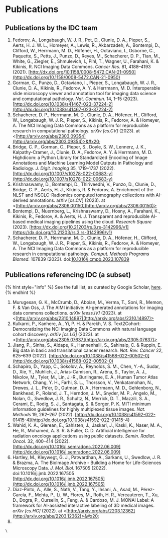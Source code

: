 # Publications

## Publications by the IDC team

1. Fedorov, A., Longabaugh, W. J. R., Pot, D., Clunie, D. A., Pieper, S., Aerts, H. J. W. L., Homeyer, A., Lewis, R., Akbarzadeh, A., Bontempi, D., Clifford, W., Herrmann, M. D., Höfener, H., Octaviano, I., Osborne, C., Paquette, S., Petts, J., Punzo, D., Reyes, M., Schacherer, D. P., Tian, M., White, G., Ziegler, E., Shmulevich, I., Pihl, T., Wagner, U., Farahani, K. & Kikinis, R. NCI Imaging Data Commons. _Cancer Res._ 81, 4188–4193 (2021). [http://dx.doi.org/10.1158/0008-5472.CAN-21-0950](http://dx.doi.org/10.1158/0008-5472.CAN-21-0950)
2. Gorman, C., Punzo, D., Octaviano, I., Pieper, S., Longabaugh, W. J. R., Clunie, D. A., Kikinis, R., Fedorov, A. Y. & Herrmann, M. D. Interoperable slide microscopy viewer and annotation tool for imaging data science and computational pathology. _Nat. Commun._ 14, 1–15 (2023). [http://dx.doi.org/10.1038/s41467-023-37224-2](http://dx.doi.org/10.1038/s41467-023-37224-2)
3. Schacherer, D. P., Herrmann, M. D., Clunie, D. A., Höfener, H., Clifford, W., Longabaugh, W. J. R., Pieper, S., Kikinis, R., Fedorov, A. & Homeyer, A. The NCI Imaging Data Commons as a platform for reproducible research in computational pathology. _arXiv \[cs.CV]_ (2023). at <[http://arxiv.org/abs/2303.09354](http://arxiv.org/abs/2303.09354)>&#x20;
4. Bridge, C. P., Gorman, C., Pieper, S., Doyle, S. W., Lennerz, J. K., Kalpathy-Cramer, J., Clunie, D. A., Fedorov, A. Y. & Herrmann, M. D. Highdicom: a Python Library for Standardized Encoding of Image Annotations and Machine Learning Model Outputs in Pathology and Radiology. _J. Digit. Imaging_ 35, 1719–1737 (2022). [http://dx.doi.org/10.1007/s10278-022-00683-y](http://dx.doi.org/10.1007/s10278-022-00683-y)
5. Krishnaswamy, D., Bontempi, D., Thiriveedhi, V., Punzo, D., Clunie, D., Bridge, C. P., Aerts, H. J., Kikinis, R. & Fedorov, A. Enrichment of the NLST and NSCLC-Radiomics computed tomography collections with AI-derived annotations. arXiv \[cs.CV] (2023). at <[http://arxiv.org/abs/2306.00150](http://arxiv.org/abs/2306.00150)>
6. Bontempi, D., Nuernberg, L., Krishnaswamy, D., Hosny, A., Farahani, K., Kikinis, R., Fedorov, A. & Aerts, H. J. Transparent and reproducible AI-based medical imaging pipelines using the cloud. _Research Square_ (2023). [https://dx.doi.org/10.21203/rs.3.rs-3142996/v1](https://dx.doi.org/10.21203/rs.3.rs-3142996/v1)
7. Schacherer, D. P., Herrmann, M. D., Clunie, D. A., Höfener, H., Clifford, W., Longabaugh, W. J. R., Pieper, S., Kikinis, R., Fedorov, A. & Homeyer, A. The NCI Imaging Data Commons as a platform for reproducible research in computational pathology. _Comput. Methods Programs Biomed._ 107839 (2023). doi:[10.1016/j.cmpb.2023.107839](https://dx.doi.org/10.1016/j.cmpb.2023.107839)

## Publications referencing IDC (a subset)

{% hint style="info" %}
See the full list, as curated by Google Scholar, [here](https://scholar.google.com/scholar?oi=bibs\&hl=en\&cites=8052604365477078213).
{% endhint %}

1. Murugesan, G. K., McCrumb, D., Aboian, M., Verma, T., Soni, R., Memon, F. & Van Oss, J. The AIMI initiative: AI-generated annotations for imaging data commons collections. _arXiv \[eess.IV]_ (2023). at <[http://arxiv.org/abs/2310.14897](http://arxiv.org/abs/2310.14897)>
2. Kulkarni, P., Kanhere, A., Yi, P. H. & Parekh, V. S. Text2Cohort: Democratizing the NCI Imaging Data Commons with natural language cohort discovery. _arXiv \[cs.LG]_ (2023). at <[http://arxiv.org/abs/2305.07637](http://arxiv.org/abs/2305.07637)> &#x20;
3. Jiang, P., Sinha, S., Aldape, K., Hannenhalli, S., Sahinalp, C. & Ruppin, E. Big data in basic and translational cancer research. _Nat. Rev. Cancer_ 22, 625–639 (2022). [http://dx.doi.org/10.1038/s41568-022-00502-0](http://dx.doi.org/10.1038/s41568-022-00502-0)
4. Schapiro, D., Yapp, C., Sokolov, A., Reynolds, S. M., Chen, Y.-A., Sudar, D., Xie, Y., Muhlich, J., Arias-Camison, R., Arena, S., Taylor, A. J., Nikolov, M., Tyler, M., Lin, J.-R., Burlingame, E. A., Human Tumor Atlas Network, Chang, Y. H., Farhi, S. L., Thorsson, V., Venkatamohan, N., Drewes, J. L., Pe’er, D., Gutman, D. A., Herrmann, M. D., Gehlenborg, N., Bankhead, P., Roland, J. T., Herndon, J. M., Snyder, M. P., Angelo, M., Nolan, G., Swedlow, J. R., Schultz, N., Merrick, D. T., Mazzili, S. A., Cerami, E., Rodig, S. J., Santagata, S. & Sorger, P. K. MITI minimum information guidelines for highly multiplexed tissue images. _Nat. Methods_ 19, 262–267 (2022). [http://dx.doi.org/10.1038/s41592-022-01415-4](http://dx.doi.org/10.1038/s41592-022-01415-4)
5. Wahid, K. A., Glerean, E., Sahlsten, J., Jaskari, J., Kaski, K., Naser, M. A., He, R., Mohamed, A. S. R. & Fuller, C. D. Artificial intelligence for radiation oncology applications using public datasets. _Semin. Radiat. Oncol._ 32, 400–414 (2022). [http://dx.doi.org/10.1016/j.semradonc.2022.06.009](http://dx.doi.org/10.1016/j.semradonc.2022.06.009)
6. Hartley, M., Kleywegt, G. J., Patwardhan, A., Sarkans, U., Swedlow, J. R. & Brazma, A. The BioImage Archive - Building a Home for Life-Sciences Microscopy Data. _J. Mol. Biol._ 167505 (2022). doi:10.1016/j.jmb.2022.167505 [http://dx.doi.org/10.1016/j.jmb.2022.167505](http://dx.doi.org/10.1016/j.jmb.2022.167505)
7. Diaz-Pinto, A., Alle, S., Nath, V., Tang, Y., Ihsani, A., Asad, M., Pérez-García, F., Mehta, P., Li, W., Flores, M., Roth, H. R., Vercauteren, T., Xu, D., Dogra, P., Ourselin, S., Feng, A. & Cardoso, M. J. MONAI Label: A framework for AI-assisted interactive labeling of 3D medical images. _arXiv \[cs.HC]_ (2022). at <[http://arxiv.org/abs/2203.12362](http://arxiv.org/abs/2203.12362)>&#x20;
8.

    \

